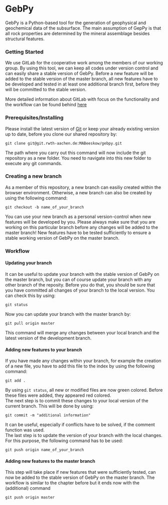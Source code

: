 # GebPy

GebPy is a Python-based tool for the generation of geophysical and geochemical 
data of the subsurface. The main assumption of GepPy is that all rock properties 
are determined by the mineral assemblage besides structural features.

### Getting Started

We use GitLab for the cooperative work among the members of our working group. 
By using this tool, we can keep all codes under version control and can easily 
share a stable version of GebPy.
Before a new feature will be added to the stable version of the master branch,
all new features have to be developed and tested in at least one additional 
branch first, before they will be committed to the stable version.  

More detailed information about GitLab with focus on the functionality and the 
workflow can be found behind [here](https://docs.gitlab.com/ee/gitlab-basics/)

### Prerequisites/Installing

Please install the latest version of 
[Git](https://docs.gitlab.com/ee/topics/git/how_to_install_git/) or keep your
already existing version up to date, before you clone our shared repository by:

```
git clone git@git.rwth-aachen.de:MABeeskow/gebpy.git
```

The path where you carry out this command will now include the git repository as 
a new folder. You need to navigate into this new folder to execute any git 
commands. 

### Creating a new branch

As a member of this repository, a new branch can easiliy created within the 
browser environment. Otherwise, a new branch can also be created by using the
following command:

```
git checkout -b name_of_your_branch
```

You can use your new branch as a personal version-control when new features will 
be developed by you. Please always make sure that you are working on this 
particular branch before any changes will be added to the master branch! New 
features have to be tested sufficiently to ensure a stable working version of 
GebPy on the master branch.

### Workflow
#### Updating your branch

It can be useful to update your branch with the stable version of GebPy on the
master branch, but you can of course update your branch with any other branch
of the reposity. Before you do that, you should be sure that you have committed 
all changes of your branch to the local version. You can check this by using:

```
git status
```

Now you can update your branch with the master branch by:

```
git pull origin master
```

This command will merge any changes between your local branch and the latest 
version of the development branch.

#### Adding new features to your branch

If you have made any changes within your branch, for example the creation of a 
new file, you have to add this file to the index by using the following command:

```
git add .
```

By using `git status`, all new or modified files are now green colored. Before 
these files were added, they appeared red colored.  
The next step is to commit these changes to your local version of the current
branch. This will be done by using:

```
git commit -m "additional information"
```

It can be useful, especially if conflicts have to be solved, if the comment 
function was used.  
The last step is to update the version of your branch with the local changes. 
For this purpose, the following command has to be used:

```
git push origin name_of_your_branch
```

#### Adding new features to the master branch

This step will take place if new features that were sufficiently tested, can
now be added to the stable version of GebPy on the master branch. The workflow
is similar to the chapter before but it ends now with the (additional) command

```
git push origin master
```